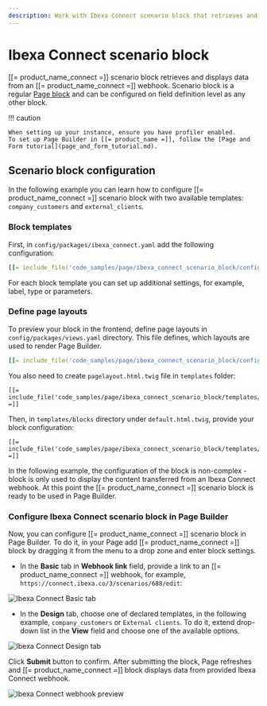 ```yaml
---
description: Work with Ibexa Connect scenario block that retrieves and displays data from an Ibexa Connect webhook. 
---
```


# Ibexa Connect scenario block

[[= product_name_connect =]] scenario block retrieves and displays data from an [[= product_name_connect =]] webhook. 
Scenario block is a regular [Page block](page_blocks.md) and can be configured on field definition level as any other block.

!!! caution
    
    When setting up your instance, ensure you have profiler enabled.
    To set up Page Builder in [[= product_name =]], follow the [Page and Form tutorial](page_and_form_tutorial.md).

## Scenario block configuration

In the following example you can learn how to configure [[= product_name_connect =]] scenario block with two available templates: `company_customers` and `external_clients`.

### Block templates

First, in `config/packages/ibexa_connect.yaml` add the following configuration:

``` yaml
[[= include_file('code_samples/page/ibexa_connect_scenario_block/config/packages/ibexa_connect.yaml') =]]
```

For each block template you can set up additional settings, for example, label, type or parameters. 

### Define page layouts

To preview your block in the frontend, define page layouts in `config/packages/views.yaml` directory. This file defines, which layouts are used to render Page Builder. 

```yaml
[[= include_file('code_samples/page/ibexa_connect_scenario_block/config/packages/views.yaml') =]]
```

You also need to create `pagelayout.html.twig` file in `templates` folder:

```html+twig
[[= include_file('code_samples/page/ibexa_connect_scenario_block/templates/pagelayout.html.twig') =]]
```

Then, in `templates/blocks` directory under `default.html.twig`, provide your block configuration:

```html+twig
[[= include_file('code_samples/page/ibexa_connect_scenario_block/templates/blocks/default.html.twig') =]]
```

In the following example, the configuration of the block is non-complex - block is only used to display the content transferred from an Ibexa Connect webhook.
At this point the [[= product_name_connect =]] scenario block is ready to be used in Page Builder.

### Configure Ibexa Connect scenario block in Page Builder

Now, you can configure [[= product_name_connect =]] scenario block in Page Builder.
To do it, in your Page add [[= product_name_connect =]] block by dragging it from the menu to a drop zone and enter block settings. 

- In the **Basic** tab in **Webhook link** field, provide a link to an [[= product_name_connect =]] webhook, 
for example, `https://connect.ibexa.co/3/scenarios/688/edit`:

![Ibexa Connect Basic tab](ibexa_connect_basic_tab.png)

- In the **Design** tab, choose one of declared templates, in the following example, `company_customers` or `External clients`. 
To do it, extend drop-down list in the **View** field and choose one of the available options.

![Ibexa Connect Design tab](ibexa_connect_design_tab.png)

Click **Submit** button to confirm.
After submitting the block, Page refreshes and [[= product_name_connect =]] block displays data from provided Ibexa Connect webhook. 

![Ibexa Connect webhook preview](ibexa_connect_webhook_preview.png)